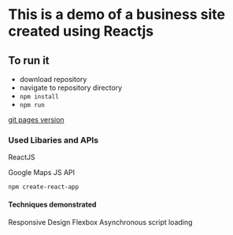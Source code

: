 # This is a demo of a business site created using Reactjs

## To run it

- download repository
- navigate to repository directory
- `npm install`
- `npm run`

[git pages version](https://naiyachiri.github.io/business-info-site/)

### Used Libaries and APIs

ReactJS

Google Maps JS API

`npm create-react-app`

#### Techniques demonstrated

Responsive Design
Flexbox
Asynchronous script loading
